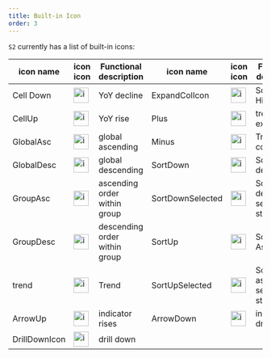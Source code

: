 ```yaml
---
title: Built-in Icon
order: 3
---
```


`S2` currently has a list of built-in icons:

| icon name     | icon icon                                                                                                                                                 | Functional description        | icon name        | icon icon                                                                                                                                                 | Functional description               |
| ------------- | --------------------------------------------------------------------------------------------------------------------------------------------------------- | ----------------------------- | ---------------- | --------------------------------------------------------------------------------------------------------------------------------------------------------- | ------------------------------------ |
| Cell Down     | <img alt="icon" src="https://intranetproxy.alipay.com/skylark/lark/0/2021/png/315626/1632471683806-41687600-9f55-49f7-8210-25c438b8152e.png" height="30"> | YoY decline                   | ExpandColIcon    | <img alt="icon" src="https://intranetproxy.alipay.com/skylark/lark/0/2021/png/315626/1632472462583-40f32d2a-0a26-4e4f-8ebf-39603c3b8939.png" height="30"> | Schedule HideExpand                  |
| CellUp        | <img alt="icon" src="https://intranetproxy.alipay.com/skylark/lark/0/2021/png/315626/1632471716079-9bc714c4-0b4e-4176-a2b9-d620251d30d6.png" height="30"> | YoY rise                      | Plus             | <img alt="icon" src="https://intranetproxy.alipay.com/skylark/lark/0/2021/png/315626/1632475581023-4a53ecff-942c-45ff-8dc5-1c5b08e7b157.png" height="30"> | tree form expansion                  |
| GlobalAsc     | <img alt="icon" src="https://intranetproxy.alipay.com/skylark/lark/0/2021/png/315626/1632471780679-5a7ee62d-73be-4713-945d-6b03f2786e8d.png" height="30"> | global ascending              | Minus            | <img alt="icon" src="https://gw.alipayobjects.com/zos/antfincdn/dKGwptOOB9/34d9064e-eaee-4160-ad84-a08f4ef1fee4.png" height="30">                         | Tree form collapsed                  |
| GlobalDesc    | <img alt="icon" src="https://intranetproxy.alipay.com/skylark/lark/0/2021/png/315626/1632471882478-bdbe6981-ce4b-4082-b6ad-f13577329147.png" height="30"> | global descending             | SortDown         | <img alt="icon" src="https://intranetproxy.alipay.com/skylark/lark/0/2021/png/315626/1632473030451-4aed635f-d192-470b-91e6-5bfed9fac595.png" height="30"> | Schedule descending                  |
| GroupAsc      | <img alt="icon" src="https://intranetproxy.alipay.com/skylark/lark/0/2021/png/315626/1632471962652-722d8fec-9bee-4a85-9cc1-ac4f51f483c6.png" height="30"> | ascending order within group  | SortDownSelected | <img alt="icon" src="https://intranetproxy.alipay.com/skylark/lark/0/2021/png/315626/1632472951651-80c2949e-7b03-4a64-a283-1c4e37fc5e60.png" height="30"> | Schedule descending selection status |
| GroupDesc     | <img alt="icon" src="https://intranetproxy.alipay.com/skylark/lark/0/2021/png/315626/1632472173126-d751f07a-10c4-44fb-a916-362f2ba611e6.png" height="30"> | descending order within group | SortUp           | <img alt="icon" src="https://intranetproxy.alipay.com/skylark/lark/0/2021/png/315626/1632473083059-12d7b39e-1a59-4584-b2f6-4608ee9e04fb.png" height="30"> | Schedule Ascending                   |
| trend         | <img alt="icon" src="https://intranetproxy.alipay.com/skylark/lark/0/2021/png/315626/1632473312620-593aeff4-c618-4b2e-bc26-136a751efff9.png" height="30"> | Trend                         | SortUpSelected   | <img alt="icon" src="https://intranetproxy.alipay.com/skylark/lark/0/2021/png/315626/1632473154460-1a7c66bc-7f3f-4c46-a6e1-a586d566b94c.png" height="30"> | Schedule ascending selection status  |
| ArrowUp       | <img alt="icon" src="https://gw.alipayobjects.com/zos/antfincdn/g9lTlN2xG/84042923-69b2-4ccc-89b4-1b2b5aa45d68.png" height="30">                          | indicator rises               | ArrowDown        | <img alt="icon" src="https://gw.alipayobjects.com/zos/antfincdn/OjQEFxclz/c7f5cce0-16e4-4522-987a-ae21ab9f24fa.png" height="30">                          | indicators drop                      |
| DrillDownIcon | <img alt="icon" src="https://intranetproxy.alipay.com/skylark/lark/0/2021/png/315626/1632473411428-4959bde8-ead3-4c81-921d-26035bee21ae.png" height="30"> | drill down                    |                  |                                                                                                                                                           |                                      |
